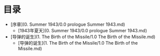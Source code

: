 # 目录

* [序章](0. Summer 1943/0.0 prologue Summer 1943.md)
    * [1943年夏天](0. Summer 1943/0.0 prologue Summer 1943.md)
* [导弹的诞生](1. The Birth of the Missile/1.0 The Birth of the Missile.md)
    * [导弹的诞生](1. The Birth of the Missile/1.0 The Birth of the Missile.md)